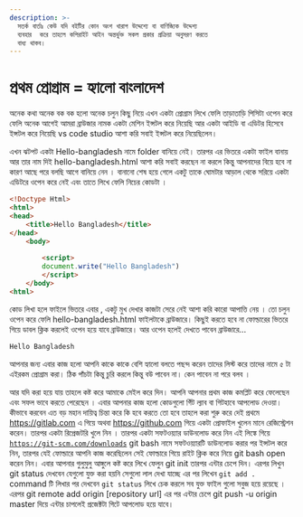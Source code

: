 ```yaml
---
description: >-
  সতর্ক বার্তাঃ কেউ যদি বইটির কোন অংশ খারাপ উদ্দেশ্যে বা বাণিজ্যিক উদ্দেশ্য
  ব্যবহার  করে তাহলে কপিরাইট আইন অন্তর্ভুক্ত সকল প্রকার প্রক্রিয়া অনুসরণ করতে
  বাধ্য থাকব।
---
```


# প্রথম প্রোগ্রাম = হ্যালো বাংলাদেশ

অনেক কথা অনেক বক বক হলো অনেক চলুন কিছু নিয়ে এখন একটা প্রোগ্রাম লিখে ফেলি তাড়াতাড়ি পিসিটা ওপেন করে ফেলি অনেক আগেই আমরা ব্রাউজার নামক একটা মেশিন ইন্সটল করে নিয়েছি আর একটা আইডি বা এডিটর হিসেবে ইন্সটল করে নিয়েছি vs code studio আশা করি সবাই ইন্সটল করে নিয়েছিলেন।&#x20;

এখন ঝটপট একটা Hello-bangladesh নামে folder বানিয়ে নেই। তারপর এর ভিতরে একটা ফাইল বানায় আর তার নাম দিই hello-bangladesh.html আশা করি সবাই করছেন না করলে কিন্তু আপনাদের বিয়ে হবে না কারণ আছে পরে বলছি আগে বানিয়ে নেন । বানানো শেষ হয়ে গেলে একটু তাকে ঘোমটার আড়াল থেকে সরিয়ে একটা এডিটরে ওপেন করে নেই এবং তাতে লিখে ফেলি নিচের কোডটা ।

```html
<!Doctype Html>
<html>
<head>
    <title>Hello Bangladesh</title>
</head>
    <body>
        
        <script>
        document.write("Hello Bangladesh")
        </script>
    </body>
<html>
```

কোড লিখা হলে ফাইলে ভিতরে এবার , একটু মুখ দেখার কাজটা সেরে নেই আশা করি কারো আপাত্তি নেয় । তো চলুন ওপেন করে ফেলি hello-bangladesh.html ফাইলটাকে ব্রাউজারে। কিছুই করতে হবে না ফোল্ডারের ভিতরে গিয়ে ডাবল ক্লিক করলেই ওপেন হয়ে যাবে ব্রাউজারে। আর ওপেন হলেই দেখতে পাবেন ব্রাউজারে...

```javascript
Hello Bangladesh
```

আপনার জন্য এবার কাজ হলো আপনি কাকে কাকে বেশি হ্যালো বলতে পছন্দ করেন তাদের লিস্ট করে তাদের নামে ৫ টা এইরকম প্রোগ্রাম করা। ঠিক পাঁচটা কিন্তু চুরি করলে কিন্তু বউ পাবেন না। কেন পাবেন না পরে বলব ।&#x20;

আর যদি করা হয়ে যায় তাহলে কষ্ট করে আমাকে মেইল করে দিন। আপনি আপনার প্রথম কাজ কমপ্লিট করে ফেলেছেন এবং সফল ভাবে করতে পেরেছেন । এবার আপনার কাজ হলো কোডগুলো গিঁট ল্যাব বা গিটহাবে আপলোড দেওয়া। কীভাবে করবেন এত বড় মহান দায়িত্ব চিন্তা করে কি হবে করতে তো হবে তাহলে করা শুরু করে দেই প্রথমে https://gitlab.com এ গিয়ে অথবা https://github.com গিয়ে একটা প্রোফাইল খুলেন মানে রেজিস্ট্রেশন করেন। তারপর একটা রিপ্রেজটরি খুলে নিন । তারপর একটা সফটওয়্যার ডাউনলোড করে নিন এই লিঙ্কে গিয়ে [`https://git-scm.com/downloads`](https://git-scm.com/downloads) git bash নামে সফটওয়্যারটি ডাউনলোড করার পর ইন্সটল করে নিন, তারপর যেই ফোল্ডারে আপনি কাজ করেছিলেন সেই ফোল্ডারে গিয়ে রাইট ক্লিক করে নিয়ে git bash open করেন নিন। এবার আপনার গুলুমুলু আঙ্গুলে কষ্ট করে লিখে ফেলুন git init তারপর এন্টার চেপে দিন। এরপর লিখুন git status দেখবেন যেগুলো যুক্ত করা হয়নি সেগুলো লাল দেখা যাচ্ছে এর পর লিখেন `git add .` command টি লিখার পর দেখবেন `git status` লিখে চেক করলে সব যুক্ত ফাইল গুলো সবুজ হয়ে রয়েছে । এরপর git remote add origin \[repository url] এর পর এন্টার চেপে git push -u origin master দিয়ে এন্টার চাপলেই প্রজেক্টটা গিটে আপলোড হয়ে যাবে।
